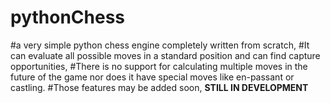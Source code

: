 # pythonChess
#a very simple python chess engine completely written from scratch,
#It can evaluate all possible moves in a standard position and can find capture opportunities,
#There is no support for calculating multiple moves in the future of the game nor does it have special moves like en-passant or castling.
#Those features may be added soon,
**STILL IN DEVELOPMENT**
